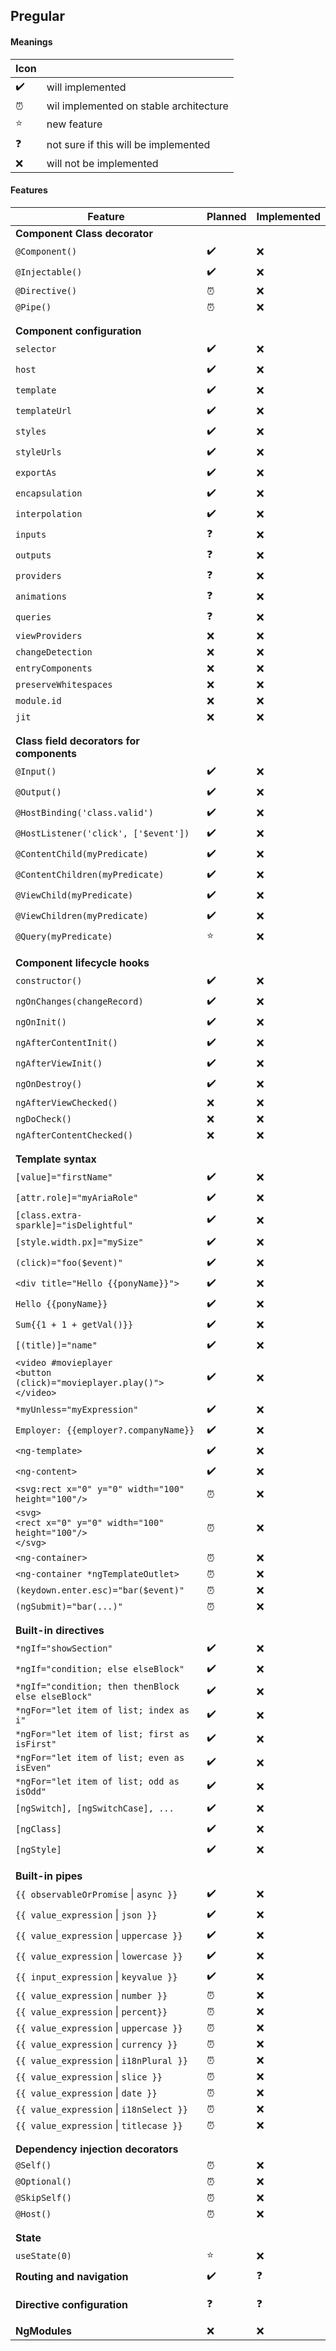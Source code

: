 ## Pregular

#### Meanings
| Icon |  | 
| --- | --- |
| :heavy_check_mark: | will implemented | 
| :alarm_clock: | wil implemented on stable architecture | 
| :star: | new feature | 
| :question: | not sure if this will be implemented | 
| :x: | will not be implemented | 

#### Features
| Feature | Planned | Implemented |
| --- | ---| --- |
| **Component Class decorator** | | |
| `@Component()` | :heavy_check_mark: | :x: |
| `@Injectable()`| :heavy_check_mark: | :x: |
| `@Directive()`| :alarm_clock: | :x: |
| `@Pipe()`| :alarm_clock: | :x: |
| | | |
| | | |
| **Component configuration** | | |
| `selector` | :heavy_check_mark: | :x: |
| `host` | :heavy_check_mark: | :x: |
| `template` | :heavy_check_mark: | :x: |
| `templateUrl` | :heavy_check_mark: | :x: |
| `styles` | :heavy_check_mark: | :x: |
| `styleUrls` | :heavy_check_mark: | :x: |
| `exportAs` | :heavy_check_mark: | :x: |
| `encapsulation` | :heavy_check_mark: | :x: |
| `interpolation` | :heavy_check_mark: | :x: |
| `inputs` | :question: | :x: |
| `outputs` | :question: | :x: |
| `providers` | :question: | :x: |
| `animations` | :question: | :x: |
| `queries` | :question: | :x: |
| `viewProviders` | :x: | :x: |
| `changeDetection` | :x: | :x: |
| `entryComponents` | :x: | :x: |
| `preserveWhitespaces` | :x: | :x: |
| `module.id` | :x: | :x: |
| `jit` | :x: | :x: |
| | | |
| | | |
| **Class field decorators for components** | | |
| `@Input()` | :heavy_check_mark: | :x: |
| `@Output()`| :heavy_check_mark: | :x: |
| `@HostBinding('class.valid')`| :heavy_check_mark: | :x: |
| `@HostListener('click', ['$event'])`| :heavy_check_mark: | :x: |
| `@ContentChild(myPredicate)`| :heavy_check_mark: | :x: |
| `@ContentChildren(myPredicate)`| :heavy_check_mark: | :x: |
| `@ViewChild(myPredicate)`| :heavy_check_mark: | :x: |
| `@ViewChildren(myPredicate)`| :heavy_check_mark: | :x: |
| `@Query(myPredicate)`| :star: | :x: |
| | | |
| | | |
| **Component lifecycle hooks**| | |
| `constructor()`| :heavy_check_mark: | :x: |
| `ngOnChanges(changeRecord)` | :heavy_check_mark: | :x: |
| `ngOnInit()` | :heavy_check_mark: | :x: |
| `ngAfterContentInit()` | :heavy_check_mark: | :x: |
| `ngAfterViewInit()` | :heavy_check_mark: | :x: |
| `ngOnDestroy()`| :heavy_check_mark: | :x: |
| `ngAfterViewChecked()`| :x: | :x: |
| `ngDoCheck()` | :x: | :x: |
| `ngAfterContentChecked()` | :x: | :x: |
| | | |
| | | |
| **Template syntax**| | |
| `[value]="firstName"`| :heavy_check_mark: | :x: |
| `[attr.role]="myAriaRole"`| :heavy_check_mark: | :x: |
| `[class.extra-sparkle]="isDelightful"`| :heavy_check_mark: | :x: |
| `[style.width.px]="mySize"`| :heavy_check_mark: | :x: |
| `(click)="foo($event)"`| :heavy_check_mark: | :x: |
| `<div title="Hello {{ponyName}}">`| :heavy_check_mark: | :x: |
| `Hello {{ponyName}}`| :heavy_check_mark: | :x: |
| `Sum{{1 + 1 + getVal()}}`| :heavy_check_mark: | :x: |
| `[(title)]="name"`| :heavy_check_mark: | :x: |
| `<video #movieplayer`<br/>`<button (click)="movieplayer.play()">`<br/>`</video>`| :heavy_check_mark: | :x: |
| `*myUnless="myExpression"` | :heavy_check_mark: | :x: |
| `Employer: {{employer?.companyName}}`| :heavy_check_mark: | :x: |
| `<ng-template>`| :heavy_check_mark: | :x: |
| `<ng-content>`| :heavy_check_mark: | :x: |
| `<svg:rect x="0" y="0" width="100" height="100"/>`| :alarm_clock: | :x: |
| `<svg>`<br/>`<rect x="0" y="0" width="100" height="100"/>`<br/>`</svg>`| :alarm_clock: | :x: |
| `<ng-container>`| :alarm_clock: | :x: |
| `<ng-container *ngTemplateOutlet>`| :alarm_clock: | :x: |
| `(keydown.enter.esc)="bar($event)"`| :alarm_clock: | :x: |
| `(ngSubmit)="bar(...)"`| :alarm_clock: | :x: |
| | | |
| | | |
| **Built-in directives**| | |
| `*ngIf="showSection"`| :heavy_check_mark: | :x: |
| `*ngIf="condition; else elseBlock"`| :heavy_check_mark: | :x: |
| `*ngIf="condition; then thenBlock else elseBlock"`| :heavy_check_mark: | :x: |
| `*ngFor="let item of list; index as i"`| :heavy_check_mark: | :x: |
| `*ngFor="let item of list; first as isFirst"`| :heavy_check_mark: | :x: |
| `*ngFor="let item of list; even as isEven"`| :heavy_check_mark: | :x: |
| `*ngFor="let item of list; odd as isOdd"`| :heavy_check_mark: | :x: |
| `[ngSwitch], [ngSwitchCase], ...` | :heavy_check_mark: | :x: |
| `[ngClass]` | :heavy_check_mark: | :x: |
| `[ngStyle]` | :heavy_check_mark: | :x: |
| | | |
| | | |
| **Built-in pipes**| | |
| `{{ observableOrPromise` &#124; `async }}`| :heavy_check_mark: | :x: |
| `{{ value_expression` &#124; `json }}`| :heavy_check_mark: | :x: |
| `{{ value_expression` &#124; `uppercase }}`| :heavy_check_mark: | :x: |
| `{{ value_expression` &#124; `lowercase }}` | :heavy_check_mark: | :x: |
| `{{ input_expression` &#124; `keyvalue }}` | :heavy_check_mark: | :x: |
| `{{ value_expression` &#124; `number }}`| :alarm_clock: | :x: |
| `{{ value_expression` &#124; `percent}}`| :alarm_clock: | :x: |
| `{{ value_expression` &#124; `uppercase }}`| :alarm_clock: | :x: |
| `{{ value_expression` &#124; `currency }}` | :alarm_clock: | :x: |
| `{{ value_expression` &#124; `i18nPlural }}` | :alarm_clock: | :x: |
| `{{ value_expression` &#124; `slice }}` | :alarm_clock: | :x: |
| `{{ value_expression` &#124; `date }}` | :alarm_clock: | :x: |
| `{{ value_expression` &#124; `i18nSelect }}` | :alarm_clock: | :x: |
| `{{ value_expression` &#124; `titlecase }}` | :alarm_clock: | :x: |
| | | |
| | | |
| **Dependency injection decorators** | | |
| `@Self()` | :alarm_clock: | :x: |
| `@Optional()` | :alarm_clock: | :x: |
| `@SkipSelf()` | :alarm_clock: | :x: |
| `@Host()` | :alarm_clock: | :x: |
| | | |
| | | |
| **State** | | |
| `useState(0)` | :star: | :x: |
| **Routing and navigation** | :heavy_check_mark: | :question: |
| | | |
| | | |
| **Directive configuration** | :question: | :question: |
| | | |
| | | |
| **NgModules**| :x: | :x: | :x: |
